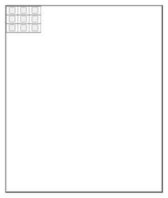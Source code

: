 <html>
<head>
<style>

input, button, select, option, textarea{
font-size: 100px;
}
</style>
<script type="text/javascript">
  function toggleLike(score,btId){
    if(score == " "){
      document.getElementById(btId).value = "X";
    }else if(score == "X"){
      document.getElementById(btId).value = "O";
    }
    
  }
  </script>
  </head>
<body>

<table border="3" width="600" height="600">
  <tr>
    <td><input onclick="toggleLike(this.value,this.id)" type="button" value=" " id="a1" style="width:100%; height:100%;"></td>
    <td><input onclick="toggleLike(this.value,this.id)" type="button" value=" " id="a2" style="width:100%; height:100%;"></td>
    <td><input onclick="toggleLike(this.value,this.id)" type="button" value=" " id="a3" style="width:100%; height:100%;"></td>
  </tr>
  <tr>
    <td><input onclick="toggleLike(this.value,this.id)" type="button" value=" " id="b1" style="width:100%; height:100%;"></td>
    <td><input onclick="toggleLike(this.value,this.id)" type="button" value=" " id="b2" style="width:100%; height:100%;"></td>
    <td><input onclick="toggleLike(this.value,this.id)" type="button" value=" " id="b3" style="width:100%; height:100%;"></td>
  </tr>
  <tr>
    <td><input onclick="toggleLike(this.value,this.id)" type="button" value=" " id="c1" style="width:100%; height:100%;"></td>
    <td><input onclick="toggleLike(this.value,this.id)" type="button" value=" " id="c2" style="width:100%; height:100%;"></td>
    <td><input onclick="toggleLike(this.value,this.id)" type="button" value=" " id="c3" style="width:100%; height:100%;"></td>
  </tr>
</table>


</body>

</html>

